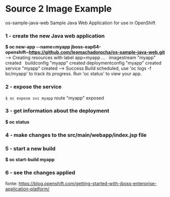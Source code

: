 # Source 2 Image Example

os-sample-java-web
Sample Java Web Application for use in OpenShift


### 1 - create the new Java web application
**$ oc new-app --name=myapp jboss-eap64-openshift~https://github.com/leomachadorocha/os-sample-java-web.git**
--> Creating resources with label app=myapp ...
    imagestream "myapp" created
    buildconfig "myapp" created
    deploymentconfig "myapp" created
    service "myapp" created
--> Success
    Build scheduled, use 'oc logs -f bc/myapp' to track its progress.
    Run 'oc status' to view your app.

### 2 - expose the service
`$ oc expose svc myapp`
route "myapp" exposed

### 3 - get information about the deployment
**$ oc status**

### 4 - make changes to the src/main/webapp/index.jsp file

### 5 - start a new build
**$ oc start-build myapp**

### 6 - see the changes applied


fonte: https://blog.openshift.com/getting-started-with-jboss-enterprise-application-platform/
